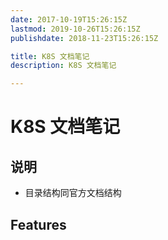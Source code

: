 ```yaml
---
date: 2017-10-19T15:26:15Z
lastmod: 2019-10-26T15:26:15Z
publishdate: 2018-11-23T15:26:15Z

title: K8S 文档笔记
description: K8S 文档笔记

---
```


# K8S 文档笔记

## 说明

- 目录结构同官方文档结构

## Features
